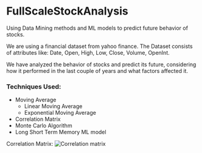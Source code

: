 # FullScaleStockAnalysis
Using Data Mining methods and ML models to predict future behavior of stocks.

We are using a financial dataset from yahoo finance. The Dataset consists of attributes like: Date, Open, High, Low, Close, Volume, OpenInt.

We have analyzed the behavior of stocks and predict its future, considering how it performed in the last couple of years and what factors affected it. 

### Techniques Used: 
* Moving Average
  * Linear Moving Average
  * Exponential Moving Average
* Correlation Matrix
* Monte Carlo Algorithm
* Long Short Term Memory ML model


Correlation Matrix: 
![Correlation matrix](https://drive.google.com/file/d/1jSnLf1U_CijrlK8kfv81czVh0synKjDe/view?usp=sharing)

